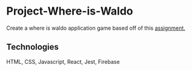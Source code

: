 # Project-Where-is-Waldo

Create a where is waldo application game based off of this [assignment.](https://www.theodinproject.com/lessons/node-path-javascript-where-s-waldo-a-photo-tagging-app)

## Technologies

HTML, CSS, Javascript, React, Jest, Firebase

